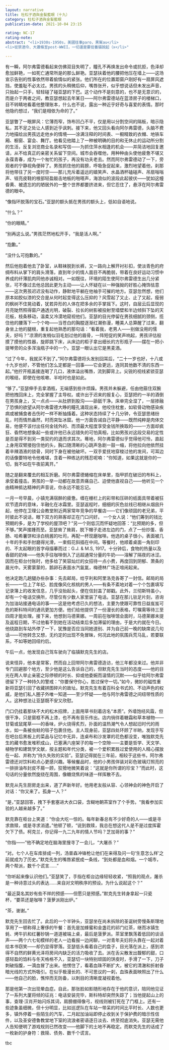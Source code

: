 ```yaml
---
layout: narrative
title: 杜松子酒與金髮藍眼（十九）
category: 杜松子酒與金髮藍眼
publication-date: 2021-10-04 23:15

rating: NC-17
rating-note:
abstract: "<li>1930s-1950s，美國往事paro，黑幫au</li>
<li>從禁酒令、大蕭條至post-WWII，一切還是要從養貓說起（x</li>"

---
```


有一瞬，阿尔弗雷德看起来仿佛双目失明了，瞳孔不再焕发出命令或抗拒，色泽却愈加鲜艳，一如死亡通常所是的那么鲜艳。亚瑟扶着他的腰把他压在墙上——这场宣示告别的性事依然带着偷情似的紧张。他们所在的位置距窗户刚好有一扇屏风遮挡，使羞耻不必太过。男孩的头稍微后仰，嘴唇张开，似乎想说话但未发出声音，只抬起一只手，轻轻碰了碰亚瑟的下巴。这个动作不是刻意的，也不是无意识的，而是介于两者之间，教亚瑟想起去年某日——阿尔弗雷德站在蓝漆房子的楼梯口，目不转睛地看着他整理账本，什么也不说，露出一种近乎好奇与喜爱的表情。那时他隐约想过，“我们是相依为命的了。”

亚瑟瞥了一眼屏风：它薄而窄，饰布凹凸不平，仅是用以分割空间的隔板，暗示隐私，其不足之处让人感到近乎讽刺。接下来，他又回头看向阿尔弗雷德，头脑不费力地描绘出男孩远走他乡的情境——涂满注释的时间表、一橱精致的衣帽、地铁车厢、橱窗、宴会、舞厅。他看见他踏上了一种被明确的目的和无休止的运动所分割的生活，反复浏览商业名录和写信——为抓住萍水相逢的机会——并简洁地回复邀请，从不给真正的亲密关系留下空间。城市会吞噬他，用种种由头使他疲惫不堪又永葆青春，成为一个匆忙的孩子，再没有功夫老去。然而阿尔弗雷德动了一下，旁观者的宁静视角便碎了。男孩抓住他的肩膀，呼吸急促起来，激烈地望着他，刹那将他带往了另一度时空——那儿充斥着遥远的嬉笑声、水晶酒杯磕碰声、吊扇嗡嗡声、锃亮皮鞋的根部轻盈敲击地板的啪嗒声，海浪似的波段此起彼伏——犹如这幢昏黄、被遗忘的的陋居外的一整个世界都要挤进来，但它忍住了，悬浮在阿尔弗雷德的眼中。

“像指环脱落的宝石。”亚瑟的额头抵在男孩的额头上，低如自语地说。

“什么？”

“你的眼睛。”

“别再这么说。”男孩茫然地松开手，“我是活人啊。”

“抱歉。”

“没什么可抱歉的。”

然后他抱着他去了卧室，从鞋袜脱到长裤，又一路向上解开衬衫扣，使淡青色的府绸布料从掌下的肩头滑落，直到年少的情人面目不再脆弱，带着在良好运动习惯中养成的纤薄肌肉同他赤诚相对。一如既往，环境的陌生使阿尔弗雷德生出几分紧张，可不像过去他总因此更为主动——让人怀疑在以一种强拗的好胜心掩饰怯意——这次男孩迟迟没有动作，静默地平躺在他袖手可摧的地方。亚瑟忽然想，他们原本如胶似漆的交合是从何时起变得这么压抑的？风雪起了又止、止了又起，瘦弱的枫树不住晃动着，犹若异形的人体在把多余的手掌摇下。这时，自层云后显现的月亮陡然照得窗户通透光明，破裂、拉长的树影被投射至墙壁和半边倾斜下坠的天花板，枝条移动，温柔又冷漠地窥视他们。亚瑟的目光停留在男孩细腻的颈侧，揽住他的腰落下一个个吻——当苍白的胸膛逐渐红潮弥漫，睡美人总算醒了过来，翻身坐上他的腿根，重复起他熟悉的那句话：“看着我，老男人——别做没用的懦夫，好吗？”凉滑的发梢似羽毛划过他的眉骨，一阵短促的笑声响起，男孩评估般摸了摸他的性器，旋即跳下床，从床边的柜子拿出细长的方形瓶子——摆在一把小提琴旁的众多浑浊瓶子中的一个。亚瑟一眼认出它是黑麦酒。

“过了今年，我就买不到了。”阿尔弗雷德将头发别回耳后，“二十一岁也好，十八或十九岁也好，不管他们怎么定都是一回事——它会更远，连同其他数不清的东西一起。”他拧开瓶盖接连喝了几口，液体溢出嘴唇，流到脚背上。尖锐的视线紧锁亚瑟的喉结，即使在他咳嗽、半呛时也是如此。

“够了。”亚瑟伸手去拿酒瓶，无端感到些许烦躁。男孩并未躲避，任由他箍住双腕把他拽回床上，完全掌握了主导权。或许出于迟来的报复心，亚瑟把约一半的酒倒在男孩身上，又一点点——从肚脐到股沟——舔舐干净。床单完全湿了，一层掺融了恐惧的欲望从阿尔弗雷德大睁的瞳孔涌现出来，他咬住枕套，如软骨动物感染疾病或被捕食者击伤时一样不断抽搐着。这种状态持续了十几分钟，令亚瑟思绪纷乱，时而情热盎然，时而突坠冰窟。他一方面告诫自己平静——既然纯粹是肉体交易，他便不该付出任何金钱外的、而须最大程度享受金钱所换取的——一方面却疯狂、昏然地想象起一些或许他已永远错失的可怕真相，比如男孩对这段交易的定性是否是得不到另一类契约的退而求其次。蓦地，阿尔弗雷德似乎觉得他可怜，直起上身用双臂搂抱住他的头，胸口随清晰的心跳声急剧一鼓一缩，将他拉向他依然挂着辛辣酒液的锁骨，同时下身在被他破坏。一双手爱抚地穿梭过他的发间，可耳边的话像要特地令他难堪，含着一种练达的残忍呢喃：“你知道，如果这就是你的一切，我不如在午夜前离开。”

随之是翻来覆去的相互折磨。阿尔弗雷德蜷缩在床单里，指甲抓在破旧的布料上，承受着撞击。男孩的一举一动都在故意弄痛自己、迫使他直视自己——他听见一个由精神抵达精神的声音说，你永远不能忘记。

一月一号早晨，小镇充满宿醉的疲惫。缠在栅栏上的彩带和压碎的纸面具带着被狂欢节遗弃的意味，半融化在冰霜里。亚瑟返程时，细细的灰色丝线已相继从烟囱升起，他停在卫理公会教堂附近两家常年竞争的早餐店——它们像顽固的老兄弟，平时彼此不说话，眼下双方的熟客却正在门口问好。 一个女人说：“他们筹到的钱比预期的多，是为了学校的屋顶吧？”另一个则低沉而怀疑地回答：“比预期的多，但不够。”笑声接踵而至。亚瑟耸了耸肩，脱下帽子走进左边的门，点了一份炒蛋、香肠、哈希薯饼和涂白桃酱的吐司，再配一杯现磨咖啡。他选的桌子很小，表面被几十年的手和手肘磨得光滑，一束假花斜插在中间。等餐时，他顺着桌面一角刻印的、不太起眼的首字母描摹而过：G.J. & M.S, 1917。十分钟后，食物的热量以及香甜的奶味——他失手往咖啡倒入了远超通常分量的牛奶——溶解了隔夜的冰涩。因而在柜台付账时，他多给了笑容灿烂的女招待一点小费，再度回到阴郁、萧条的晨光中。天雾蒙蒙的，鹅卵石表面水汽氤氲，梅德林广场正喧闹起来。

他决定跑几趟腿办些杂事：先去邮局，给亨利和阿里洛克各寄了一封信。邮局的局长——一位上了年纪、脸庞像风化核桃的男人——有条不紊地对着一个个包裹填写记录簿上的收发信息，几乎没抬起头，便在信封盖了邮戳。此外，兰彻斯特虽小，却有一个电话交换所，尽管仅有少数人家里装了电话。亚瑟在那儿驻足片刻，咨询为加油站接通电话的事——这是他考虑已久的想法，主要为使跟可靠性日益岌岌可危的斯科特间的通讯更加方便。他们给他提供了一份漫长的表格，叮嘱需等待三至四周才能处理。接下来，他想到马德莱娜。一周前在咖啡馆会面时，马德莱娜未提及返程日期，不过他看不到她在活动结束后多加滞留的理由，于是大约就在今日。他绕路到车站外停了一下，犹豫是否应当同她道别、并为自己前一晚的缺席说几句话——可他转念又想，无约定的出现不免冒昧，何况此地的氛围兵荒马乱，若要联系，不如等她回纽约后。

午后一点，他发现自己驾车驶向了临镇默克先生的店。

说来怪异，他本是常客，然而自上回带阿尔弗雷德造访，他三年都没来过。他并非专门回避那个地方，至少他是这么告诉自己的，但默克先生当时的态度——他的目光在两人举止亲密之际停顿的时长、抑或他委婉而温情的沉默——似乎给阿尔弗雷德留下了一种持久的警戒：“你要保守你心，胜过保守一切。”如今，微妙的磁性重新将亚瑟引回了收藏拼图碎片的故址。默克先生有着百科全书式的、不动声色的权威，是他们私人圈子外唯一知道——至少怀疑——他与阿尔弗雷德之间纽带性质的人。这种想法让亚瑟既不安又欣慰。 

门口仍挂着那块不大的松木招牌，上面用草书刻着店名“本质”。外墙饱经风霜，但很干净，只是窗框不再上漆，也不再有音乐传出。店内徜徉着糖霜和草本植物——甘菊或鼠尾草——的香味，炉火烧得炙烈，扑面的温热潮气令人想起旧时代的雨水，如一条被虫蛀的毯子包裹住他。主人现身前，亚瑟四处环顾了半晌，发现手写在吧台后黑板上的菜品与记忆中无异，连桌布和沙发罩的花色都没变，唯独默克先生的藏书愈发堆积成山，已塞满六座架子的每一个空隙——主要是哲学、天文学、植物学和建筑学文献，按主题和年代分类，被一个爱积累胜过爱使用的人精心摆放在一起、并称为“持久失败的实验”。亚瑟记得就在三年前，相较于这些书，阿尔弗雷德还对饮料和点心更感兴趣。等候餐品时，他的小男孩佯装对彩色玻璃灯照亮的一排排油布封皮不屑一顾，狡猾地微笑着说：“这就是你所谓的珍宝？”而此时，这句话的分量依然旋绕在周围，像糖烧焦的味道一样挥散不去。

默克从先生厨房走出来，道了声新年好。他用老友般从容、心领神会的神色开启了对话：“你又来了。孤身一人？”

“是，”亚瑟回答，拽下手套塞进大衣口袋，含糊地朝茶室作了个手势。“我看参加实验的人越来越多了。”

默克靠在柜台上笑道：“你会大吃一惊的。每年新春总有不少好奇的人——或是寻求救赎，或是寻求消遣。”他顿了顿，“说到救赎，我总在想这代人是不是过度挥霍欠下了债。柯克兰，你记得一九二九年的情人节吗？芝加哥的事？”

“你指——”他不确定地在脑海里搜寻了一会儿，“大屠杀？”

“对。七个人在车库排成一列，汤普森冲锋枪让他们在来得及问一句‘生意怎么样’之前就成为了历史。”默克先生的嘴唇紧抿成一条线，“到处都是血和烟。一个城市，两个帮派，数千个谎言……”

“你听起来像认识他们。”亚瑟笑了，手指在柜台边缘轻轻收紧，“照我的观点，屠杀是一种诗意过头的表达……来自对文明秩序的预设。为什么说起这个？”

“最近莫名其妙有些不祥的预感——但愿只是预感。”默克先生转身拿起一只瓷杯，“要茶还是咖啡？菠萝派刚出炉。”

“茶，谢谢。”

默克先生回去忙了。此后的一个半钟头，亚瑟坐在尚未拆除的圣诞树旁慢条斯理地享用了一顿称得上奢侈的午餐：首先是加蜂蜜和金盏花的祁门红茶，继而冰镇生蚝、烤牛扒和红薯砂锅一道道被端上桌，最后是菠萝派。茶室里飘荡着低回的谈话声——两个六七旬模样的老人一边看报一边闲聊，一对青年夫妇将头靠在一起对着绘本书窃笑——却仍显得寥落。亚瑟低头看着自己的盘子，目光落在派上，感到浓得不自然的鲜黄光泽将房间内缺乏的活力吸收了去。派在舌尖散发出馥郁的甜，口感轻盈的馅料与冬天格格不入，亚瑟切一块特别顽固的饼皮时，手滑了一下，刀子刺破指腹，一滴血冒了出来。他愣住了，看着血珠不断扩大，被它的清澈和折射昏暗光线的方式所吸引。在似乎极漫长的、不可思议的一刹，血珠表面映照出了什么——他自己的脸，憔悴而无防备，以刺目的清晰度凝视着他。

那是他第一次出现晕血症。自此，那张脸如影随形地存在于他的意识，陪同他见证了一系列大厦将倾的征兆：电话安装完毕，斯科特却突然失踪了；当他提起山上的事，查理·汉肖开始闪烁其词，肩膀绷得像弓，视线则被钉死在了门框上。还有一些迹象虽细微，但十分明显，比如巡逻队在车站一带呆的时间比平时长、人数也更多，镇外停着一些陌生的汽车，二月起加油站即停止收到关于保护费的暗示性信件，以及圣安德鲁教堂地下室的流浪者密语逐日淡去、终至彻底消失。亚瑟无需他人告知便明了游戏规则已然改变——他脚下的土地不再稳定。而默克先生的话成了一枚新的护身符：救赎、债务、数千个谎言。

tbc
